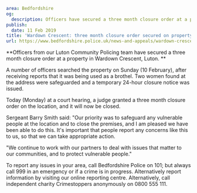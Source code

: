 ```yaml
area: Bedfordshire
og:
  description: Officers have secured a three month closure order at a property in Wardown Crescent, Luton.
publish:
  date: 11 Feb 2019
title: 'Wardown Crescent: three month closure order secured on property'
url: https://www.bedfordshire.police.uk/news-and-appeals/wardown-crescent-closure-feb19
```

**Officers from our Luton Community Policing team have secured a three month closure order at a property in Wardown Crescent, Luton. **

A number of officers searched the property on Sunday (10 February), after receiving reports that it was being used as a brothel. Two women found at the address were safeguarded and a temporary 24-hour closure notice was issued.

Today (Monday) at a court hearing, a judge granted a three month closure order on the location, and it will now be closed.

Sergeant Barry Smith said: "Our priority was to safeguard any vulnerable people at the location and to close the premises, and I am pleased we have been able to do this. It's important that people report any concerns like this to us, so that we can take appropriate action.

"We continue to work with our partners to deal with issues that matter to our communities, and to protect vulnerable people."

To report any issues in your area, call Bedfordshire Police on 101; but always call 999 in an emergency or if a crime is in progress. Alternatively report information by visiting our online reporting centre. Alternatively, call independent charity Crimestoppers anonymously on 0800 555 111.
